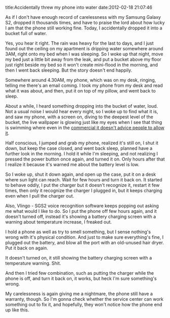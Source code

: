title:Accidentally threw my phone into water
date:2012-02-18 21:07:46

As if I don't have enough record of carelessness with my Samsung Galaxy S2, dropped it thousands times, and have to praise the lord about how lucky I am that the phone still working fine. Today, I accidentally dropped it into a bucket full of water.

Yes, you hear it right. The rain was heavy for the last to days, and I just found out the ceiling on my apartment is dripping water somewhere around 3AM, right onto my bed when I was sleeping. So I woke up that night, move my bed just a little bit away from the leak, and put a bucket above my floor just right beside my bed so it won't create mini-flood in the morning, and then I went back sleeping. But the story doesn't end happily.

Somewhere around 4.30AM, my phone, which was on my desk, ringing, telling me there's an email coming. I took my phone from my desk and read what it was about, and then, put it on top of my pillow, and went back to sleep.

About a while, I heard something dropping into the bucket of water, loud. Not a usual noise I would hear every night, so I woke up to find what it is, and saw my phone, with a screen on, diving to the deepest level of the bucket, the live wallpaper is glowing just like my eyes when I see that thing is swimming where even in the <a href="http://www.youtube.com/watch?v=KwgDN1Jss44">commercial it doesn't advice people to allow it</a>. 

Half conscious, I jumped and grab my phone, realized it's still on, I shut it down, but keep the case closed, and went back sleep, planned have a further look in the morning. I hold it while I'm sleeping, and not realizing I pressed the power button once again, and turned it on. Only hours after that I realize it because it's warned me about the battery level is low.

So I woke up, shut it down again, and open up the case, put it on a desk where sun light can reach.  Wait for few hours and turn it back on. It started to behave oddly, I put the charger but it doesn't recognize it, restart it few times, then only it recognize the charger I plugged in, but it keeps charging even when I pull the charger out.

Also, Vlingo - SGS2 voice recognition software keeps popping out asking me what would I like to do. So I put the phone off few hours again, and it doesn't turned off, instead it's showing a battery charging screen with a warning about temperature increase, I freaked out.

I hold a phone as well as try to smell something, but I sense nothing's wrong with it's physical condition. And just to make sure everything's fine, I plugged out the battery, and blow all the port with an old-unused hair dryer. Put it back on again.

It doesn't turned on, it still showing the battery charging screen with a temperature warning. Shit.

And then I tried few combination, such as putting the charger while the phone is off, and turn it back on, it works, but heck I'm sure something's wrong.

My carelessness is again giving me a nightmare, the phone still have a warranty, though. So I'm gonna check whether the service center can work something out to fix it, and hopefully, they won't notice how the phone end up like this. 